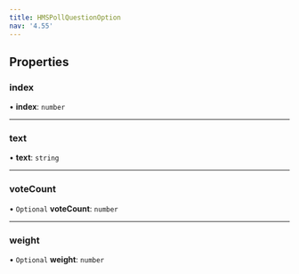 ```yaml
---
title: HMSPollQuestionOption
nav: '4.55'
---
```


## Properties

### index

• **index**: `number`

---

### text

• **text**: `string`

---

### voteCount

• `Optional` **voteCount**: `number`

---

### weight

• `Optional` **weight**: `number`
